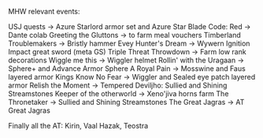 MHW relevant events: 

USJ quests 				       -> Azure Starlord armor set and Azure Star Blade
Code: Red 				       -> Dante colab 
Greeting the Gluttons 	 -> to farm meal vouchers
Timberland Troublemakers -> Bristly hammer 
Evey Hunter's Dream 	   -> Wywern Ignition Impact great sword (meta GS)
Triple Threat Throwdown  -> Farm low rank decorations
Wiggle me this 			     -> Wiggler helmet
Rollin' with the Uragaan -> Sphere+ and Advance Armor Sphere
A Royal Pain 			       -> Mosswine and Faus layered armor
Kings Know No Fear 		   -> Wiggler and Sealed eye patch layered armor
Relish the Moment 		   -> Tempered Deviljho: Sullied and Shining Streamstones
Keeper of the otherworld -> Xeno'jiva horns farm
The Thronetaker 		     -> Sullied and Shining Streamstones
The Great Jagras 		     -> AT Great Jagras

Finally all the AT: Kirin, Vaal Hazak, Teostra
